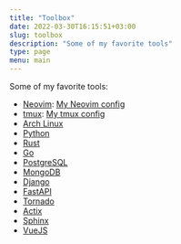 ```yaml
---
title: "Toolbox"
date: 2022-03-30T16:15:51+03:00
slug: toolbox
description: "Some of my favorite tools"
type: page
menu: main
---
```


Some of my favorite tools:

* [Neovim](https://neovim.io/): [My Neovim config](https://github.com/MeirKriheli/dotneovim)
* [tmux](https://github.com/tmux/tmux/wiki): [My tmux config](https://github.com/MeirKriheli/dotfiles/tree/master/tmux)
* [Arch Linux](https://www.archlinux.org/)
* [Python](http://www.python.org/)
* [Rust](https://www.rust-lang.org/)
* [Go](http://golang.org/)
* [PostgreSQL](http://www.postgresql.org/)
* [MongoDB](http://www.mongodb.org/)
* [Django](https://www.djangoproject.com/)
* [FastAPI](https://fastapi.tiangolo.com/)
* [Tornado](http://www.tornadoweb.org/)
* [Actix](https://actix.rs/)
* [Sphinx](http://sphinx-doc.org/)
* [VueJS](https://vuejs.org/)
